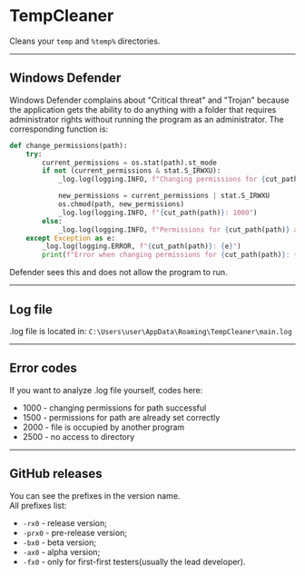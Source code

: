 # TempCleaner

Cleans your `temp` and `%temp%` directories.

-----

## Windows Defender
Windows Defender complains about "Critical threat" and "Trojan" because the application gets the ability to do anything with a folder that requires administrator rights without running the program as an administrator. The corresponding function is:  
```python
def change_permissions(path):
    try:
        current_permissions = os.stat(path).st_mode
        if not (current_permissions & stat.S_IRWXU):
            _log.log(logging.INFO, f"Changing permissions for {cut_path(path)}.")

            new_permissions = current_permissions | stat.S_IRWXU
            os.chmod(path, new_permissions)
            _log.log(logging.INFO, f"{cut_path(path)}: 1000")
        else:
            _log.log(logging.INFO, f"Permissions for {cut_path(path)} are already set correctly.")
    except Exception as e:
        _log.log(logging.ERROR, f"{cut_path(path)}: {e}")
        print(f"Error when changing permissions for {cut_path(path)}: {e}")
```
Defender sees this and does not allow the program to run.

-----

## Log file
.log file is located in: `C:\Users\user\AppData\Roaming\TempCleaner\main.log`

-----

## Error codes
If you want to analyze .log file yourself, codes here:
- 1000 - changing permissions for path successful
- 1500 - permissions for path are already set correctly
- 2000 - file is occupied by another program
- 2500 - no access to directory

-----

## GitHub releases
You can see the prefixes in the version name.   
All prefixes list:  
- `-rx0` - release version;  
- `-prx0` - pre-release version;  
- `-bx0` - beta version;  
- `-ax0` - alpha version;  
- `-fx0` - only for first-first testers(usually the lead developer).  
